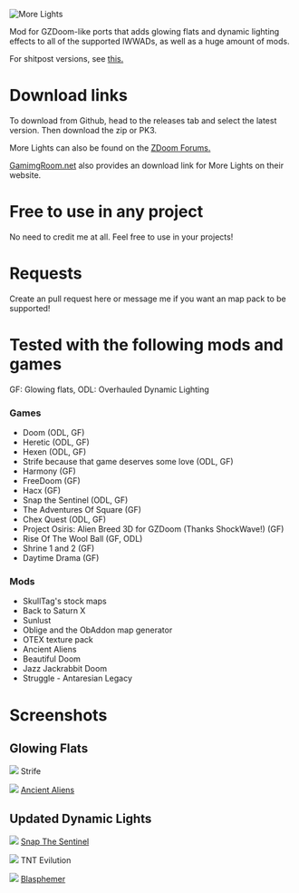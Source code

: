 ![More Lights](https://i.imgur.com/CVyssJR.png)

Mod for GZDoom-like ports that adds glowing flats and dynamic lighting effects to all of the supported IWWADs, as well as a huge amount of mods.

For shitpost versions, see [this.](https://github.com/SnakieJakie/More-Lights/tree/main/Other%20Stuff)

# Download links
To download from Github, head to the releases tab and select the latest version. Then download the zip or PK3.

More Lights can also be found on the [ZDoom Forums.](https://forum.zdoom.org/viewtopic.php?f=46&t=72206)

[GamimgRoom.net](https://www.gamingroom.net/games/patches-addons-editores/more-lights/?download) also provides an download link for More Lights on their website.

# Free to use in any project
No need to credit me at all. Feel free to use in your projects!

# Requests
Create an pull request here or message me if you want an map pack to be supported!

# Tested with the following mods and games
GF: Glowing flats, ODL: Overhauled Dynamic Lighting 
### Games
- Doom (ODL, GF)
- Heretic (ODL, GF)
- Hexen (ODL, GF)
- Strife because that game deserves some love (ODL, GF)
- Harmony (GF)
- FreeDoom (GF)
- Hacx (GF)
- Snap the Sentinel (ODL, GF)
- The Adventures Of Square (GF)
- Chex Quest (ODL, GF)
- Project Osiris: Alien Breed 3D for GZDoom (Thanks ShockWave!) (GF)
- Rise Of The Wool Ball (GF, ODL)
- Shrine 1 and 2 (GF)
- Daytime Drama (GF)

### Mods
- SkullTag's stock maps
- Back to Saturn X
- Sunlust
- Oblige and the ObAddon map generator
- OTEX texture pack
- Ancient Aliens
- Beautiful Doom
- Jazz Jackrabbit Doom
- Struggle - Antaresian Legacy

# Screenshots
## Glowing Flats
![](https://i.imgur.com/S852xXH.png)
Strife

![](https://i.imgur.com/uLSUqVJ.png)
[Ancient Aliens](https://www.doomworld.com/idgames/levels/doom2/Ports/megawads/aaliens)

## Updated Dynamic Lights 

![](https://i.imgur.com/L9DQf5M.png)
[Snap The Sentinel](https://snapgame.net/)

![](https://i.imgur.com/NRiE7lx.png)
TNT Evilution

![](https://i.imgur.com/pncL0cp.png)
[Blasphemer](https://github.com/Blasphemer/blasphemer)




